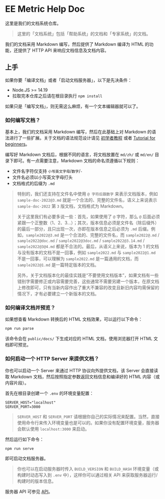 # EE Metric Help Doc

这里是我们的文档系统仓库。

> 这里的「文档系统」包括「帮助系统」的文档和「专家系统」的文档。

我们的文档采用 Markdown 编写，然后提供了 Markdown 编译为 HTML 的功能，还提供了 HTTP API 来响应文档信息及文档内容。

## 上手

如果你要「编译文档」或者「启动文档服务器」，以下是先决条件：

- Node.JS >= 14.19
- 拉取完本仓库之后请在根目录执行 `npm install`

如果只是「编写文档」，则无需这么麻烦，有一个文本编辑器就可以了。

### 如何编写文档？

基本上，我们的文档采用 Markdown 编写，然后在此基础上对 Markdown 的语法进行了一些扩展。关于文档的语法规范设计请见 [初学者教程](./md/zh/tutorial.md) 或者 [Tutorial for beginners](./md/en/tutorial.md)。

编写好 Markdown 文档后，根据不同的语言，将文档放置在 `md/zh/` 或 `md/en/` 目录下即可。有一点需要注意，Markdown 文档的命名须遵循以下规则：

- 文件名字符仅支持 `小写英文字母`/`数字`/`-`
- 文件名必须以小写英文字母打头
- 文档格式的后缀为 `.md`

> 特别的，我们还支持在文件名中使用 `@ 字符后跟数字` 来表示文档版本，例如 `sample-doc-2022@3.md` 就是一个合法的、完整的文件名，语义上来说表示 `sample-doc-2022` 第 `3` 版文档，文档格式为 Markdown。
>
> 关于这里我们有必要多说一些：首先，如果使用了 `@` 字符，那么 `@` 后面必须紧跟一个正整数（1、2、3...）；其次，版本信息必须是文件名（除后缀外）的最后一部分，且只出现一次，亦即在版本信息之后必须为 `.md` 后缀。例如，`sample2022@3.md` 是一个合法的、完整的文件名，而 `sample2022@.md` / `sample2022@doc.md` / `sample2022@3doc.md` / `sample2022@3.14.md` / `sample2022@3@4.md` 都是不合法的。最后，从语义上来说，版本为 1 的文档与没有版本的文档不是一回事，例如 `sample2022.md` 与 `sample2022@1.md` 不是一回事，可以理解为 `sample2022.md` 是一篇通用的文档，而 `sample2022@1.md` 是一篇特定版本的文档。
>
> 另外，关于文档版本化的最佳实践是“不要使用文档版本”，如果文档有一些错别字需要修正或内容需要完善，这些通常不需要另建一个版本，在原文档上修改即可，只有当新内容作出了重大不兼容的改变且新旧内容均需保留的情况下，才有必要建立一个新版本的文档。

### 如何编译文档并预览？

如果想查看 Markdown 转换后的 HTML 文档效果，可以运行以下命令：

```sh
npm run parse
```

该命令会在 `public/docs/` 下生成对应的 HTML 文档，使用浏览器打开 HTML 文档即可预览。

### 如何启动一个 HTTP Server 来提供文档？

你也可以启动一个 Server 来通过 HTTP 协议向外提供文档，该 Server 会直接读取 Markdown 文档，然后按照指定参数返回文档信息和编译好的 HTML 内容（或内容片段）。

首先在根目录创建一个 `.env` 的环境变量配置：

```
SERVER_HOST="localhost"
SERVER_PORT=3000
```

> `SERVER_HOST` 和 `SERVER_PORT` 请根据你自己的实际情况来配置。当然，直接使用命令行来传入环境变量也是可以的。如果你没有配置环境变量，服务器会默认使用 `localhost:3000` 来启动。

然后运行如下命令：

```sh
npm run serve
```

即可启动文档服务器。

> 你也可以在启动服务器时传入 `BUILD_VERSION` 和 `BUILD_HASH` 环境变量（或构建时动态写入到 `.env` 中），这样你可以通过相关 API 来获取服务器运行/构建时的版本信息。

服务器 API 可参见 [API](./api.md)。
